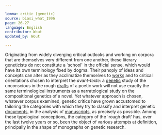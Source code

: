 ```yaml
---

lemma: critic (genetic)
source: biasi_what_1996
page: 26-27
language: English
contributor: Wout
updated_by: Wout

---
```


Originating from widely diverging critical outlooks and working on corpora that are themselves very different from one another, these literary geneticists do not constitute a 'school' in the official sense, which would have its own terminology fixed by dogma. Their panoply of ideas and concepts can alter as they acclimatize themselves to [works](work.html) and to critical orientations chosen to interpret the _avant-texte_: a [genetic](genesis.html) study of the unconscious in the rough [drafts](draft.html) of a poetic work will not use exactly the same terminological instruments as a narratological study on the compositional genetics of a novel. Yet whatever approach is chosen, whatever corpus examined, genetic critics have grown accustomed to tailoring the categories with which they try to classify and interpret genetic [documents](.html), in the analysis of [manuscripts](manuscript.html), as precisely as possible. Among these typological conceptions, the category of the 'rough draft' has, over the last twelve years or so, been the object of various attempts at definition, principally in the shape of monographs on genetic research.
